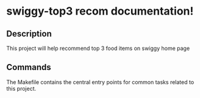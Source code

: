 # swiggy-top3 recom documentation!

## Description

This project will help recommend top 3 food items on swiggy home page

## Commands

The Makefile contains the central entry points for common tasks related to this project.


